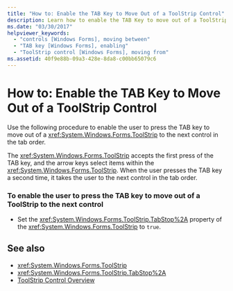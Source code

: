 ```yaml
---
title: "How to: Enable the TAB Key to Move Out of a ToolStrip Control"
description: Learn how to enable the TAB Key to move out of a ToolStrip Control to the next control in the tab order.
ms.date: "03/30/2017"
helpviewer_keywords: 
  - "controls [Windows Forms], moving between"
  - "TAB key [Windows Forms], enabling"
  - "ToolStrip control [Windows Forms], moving from"
ms.assetid: 40f9e88b-09a3-428e-8da8-c00bb65079c6
---
```

# How to: Enable the TAB Key to Move Out of a ToolStrip Control

Use the following procedure to enable the user to press the TAB key to move out of a <xref:System.Windows.Forms.ToolStrip> to the next control in the tab order.  
  
 The <xref:System.Windows.Forms.ToolStrip> accepts the first press of the TAB key, and the arrow keys select items within the <xref:System.Windows.Forms.ToolStrip>. When the user presses the TAB key a second time, it takes the user to the next control in the tab order.  
  
### To enable the user to press the TAB key to move out of a ToolStrip to the next control  
  
- Set the <xref:System.Windows.Forms.ToolStrip.TabStop%2A> property of the <xref:System.Windows.Forms.ToolStrip> to `true`.  
  
## See also

- <xref:System.Windows.Forms.ToolStrip>
- <xref:System.Windows.Forms.ToolStrip.TabStop%2A>
- [ToolStrip Control Overview](toolstrip-control-overview-windows-forms.md)
